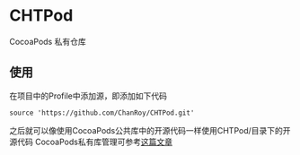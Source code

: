 # CHTPod
CocoaPods 私有仓库


## 使用
在项目中的Profile中添加源，即添加如下代码
```
source 'https://github.com/ChanRoy/CHTPod.git'
```
之后就可以像使用CocoaPods公共库中的开源代码一样使用CHTPod/目录下的开源代码
CocoaPods私有库管理可参考[这篇文章](http://ios.jobbole.com/91042/?utm_source=blog.jobbole.com&utm_medium=relatedPosts)
